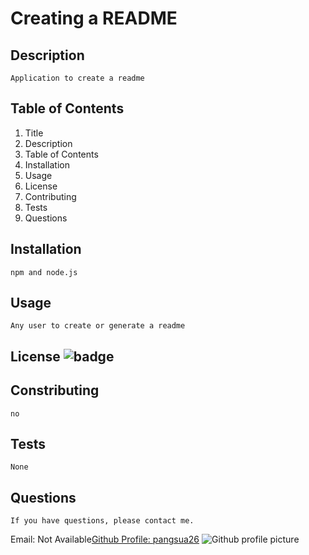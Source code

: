 # Creating a README
    
## Description
    Application to create a readme 

## Table of Contents
     
1. Title 
2. Description 
3. Table of Contents 
4. Installation 
5. Usage 
6. License 
7. Contributing 
8. Tests 
9. Questions

## Installation
    npm and node.js

## Usage
    Any user to create or generate a readme

## License <img src='https://img.shields.io/badge/License-ISC-blue' alt='badge'>

## Constributing
    no
   
## Tests    
    None
    
## Questions
    If you have questions, please contact me.
Email: Not Available<a href='https://github.com/pangsua26'>Github Profile: pangsua26</a>
        <img src='https://avatars2.githubusercontent.com/u/62150408?v=4' alt='Github profile picture'>